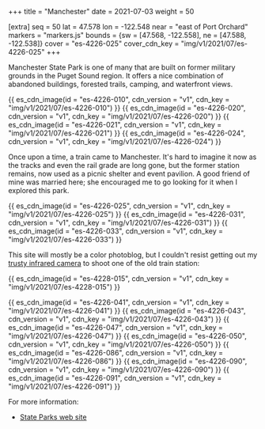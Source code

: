 +++
title = "Manchester"
date = 2021-07-03
weight = 50

[extra]
seq = 50
lat = 47.578
lon = -122.548
near = "east of Port Orchard"
markers = "markers.js"
bounds = {sw = [47.568, -122.558], ne = [47.588, -122.538]}
cover = "es-4226-025"
cover_cdn_key = "img/v1/2021/07/es-4226-025"
+++

Manchester State Park is one of many that are built on former military grounds in the Puget Sound region. It offers a nice combination of abandoned buildings, forested trails, camping, and waterfront views.

<!-- more -->

{{ es_cdn_image(id = "es-4226-010", cdn_version = "v1", cdn_key = "img/v1/2021/07/es-4226-010") }}
{{ es_cdn_image(id = "es-4226-020", cdn_version = "v1", cdn_key = "img/v1/2021/07/es-4226-020") }}
{{ es_cdn_image(id = "es-4226-021", cdn_version = "v1", cdn_key = "img/v1/2021/07/es-4226-021") }}
{{ es_cdn_image(id = "es-4226-024", cdn_version = "v1", cdn_key = "img/v1/2021/07/es-4226-024") }}

Once upon a time, a train came to Manchester. It's hard to imagine it now as the tracks and even the rail grade are long gone, but the former station remains, now used as a picnic shelter and event pavilion. A good friend of mine was married here; she encouraged me to go looking for it when I explored this park.

{{ es_cdn_image(id = "es-4226-025", cdn_version = "v1", cdn_key = "img/v1/2021/07/es-4226-025") }}
{{ es_cdn_image(id = "es-4226-031", cdn_version = "v1", cdn_key = "img/v1/2021/07/es-4226-031") }}
{{ es_cdn_image(id = "es-4226-033", cdn_version = "v1", cdn_key = "img/v1/2021/07/es-4226-033") }}

This site will mostly be a color photoblog, but I couldn't resist getting out my [trusty infrared camera](https://www.ericscouten.com/articles/mirrorless-infrared/) to shoot one of the old train station:

{{ es_cdn_image(id = "es-4228-015", cdn_version = "v1", cdn_key = "img/v1/2021/07/es-4228-015") }}

{{ es_cdn_image(id = "es-4226-041", cdn_version = "v1", cdn_key = "img/v1/2021/07/es-4226-041") }}
{{ es_cdn_image(id = "es-4226-043", cdn_version = "v1", cdn_key = "img/v1/2021/07/es-4226-043") }}
{{ es_cdn_image(id = "es-4226-047", cdn_version = "v1", cdn_key = "img/v1/2021/07/es-4226-047") }}
{{ es_cdn_image(id = "es-4226-050", cdn_version = "v1", cdn_key = "img/v1/2021/07/es-4226-050") }}
{{ es_cdn_image(id = "es-4226-086", cdn_version = "v1", cdn_key = "img/v1/2021/07/es-4226-086") }}
{{ es_cdn_image(id = "es-4226-090", cdn_version = "v1", cdn_key = "img/v1/2021/07/es-4226-090") }}
{{ es_cdn_image(id = "es-4226-091", cdn_version = "v1", cdn_key = "img/v1/2021/07/es-4226-091") }}

For more information:

* [State Parks web site](https://parks.state.wa.us/542/Manchester)

